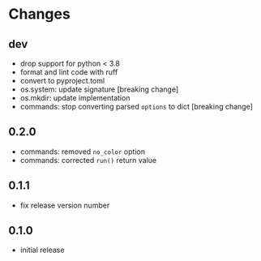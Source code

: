 # Changes

## dev

* drop support for python < 3.8
* format and lint code with ruff
* convert to pyproject.toml
* os.system: update signature [breaking change]
* os.mkdir: update implementation
* commands: stop converting parsed `options` to dict [breaking change]

## 0.2.0

* commands: removed `no_color` option
* commands: corrected `run()` return value

## 0.1.1

* fix release version number

## 0.1.0

* initial release
